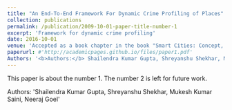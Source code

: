```yaml
---
title: "An End-To-End Framework For Dynamic Crime Profiling of Places"
collection: publications
permalink: /publication/2009-10-01-paper-title-number-1
excerpt: 'Framework for dynamic crime profiling'
date: 2016-10-01
venue: 'Accepted as a book chapter in the book "Smart Cities: Concept, Practices, and Applications" at CRC Taylor and Francis, Publication'
paperurl: #'http://academicpages.github.io/files/paper1.pdf'
Authors: '<b>Authors:</b> Shailendra Kumar Gupta, Shreyanshu Shekhar, Mukesh Kumar Saini, Neeraj Goel'
---
```

This paper is about the number 1. The number 2 is left for future work.

Authors: 'Shailendra Kumar Gupta, Shreyanshu Shekhar, Mukesh Kumar Saini, Neeraj Goel'
